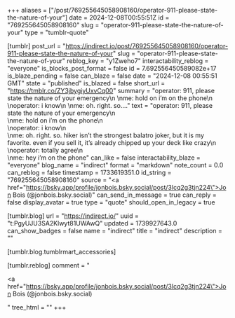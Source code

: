 +++
aliases = ["/post/769255645058908160/operator-911-please-state-the-nature-of-your"]
date = 2024-12-08T00:55:51Z
id = "769255645058908160"
slug = "operator-911-please-state-the-nature-of-your"
type = "tumblr-quote"

[tumblr]
post_url = "https://indirect.io/post/769255645058908160/operator-911-please-state-the-nature-of-your"
slug = "operator-911-please-state-the-nature-of-your"
reblog_key = "y1Zweho7"
interactability_reblog = "everyone"
is_blocks_post_format = false
id = 7.692556450589082e+17
is_blaze_pending = false
can_blaze = false
date = "2024-12-08 00:55:51 GMT"
state = "published"
is_blazed = false
short_url = "https://tmblr.co/ZY3jbygiyUxvCq00"
summary = "operator: 911, please state the nature of your emergency\n \nme: hold on i’m on the phone\n \noperator: i know\n \nme: oh. right. so...."
text = "operator: 911, please state the nature of your emergency\n<br/>\nme: hold on i&rsquo;m on the phone\n<br/>\noperator: i know\n<br/>\nme: oh. right. so. hiker isn&rsquo;t the strongest balatro joker, but it is my favorite. even if you sell it, it&rsquo;s already chipped up your deck like crazy\n<br/>\noperator: totally agree\n<br/>\nme: hey i&rsquo;m on the phone"
can_like = false
interactability_blaze = "everyone"
blog_name = "indirect"
format = "markdown"
note_count = 0.0
can_reblog = false
timestamp = 1733619351.0
id_string = "769255645058908160"
source = "<a href=\"https://bsky.app/profile/jonbois.bsky.social/post/3lcq2g3tjn224\">Jon Bois (@jonbois.bsky.social)</a>"
can_send_in_message = true
can_reply = false
display_avatar = true
type = "quote"
should_open_in_legacy = true

[tumblr.blog]
url = "https://indirect.io/"
uuid = "t:PgyUJU3SA2Klwyt81UWAwQ"
updated = 1739927643.0
can_show_badges = false
name = "indirect"
title = "indirect"
description = ""

[tumblr.blog.tumblrmart_accessories]

[tumblr.reblog]
comment = "<p><a href=\"https://bsky.app/profile/jonbois.bsky.social/post/3lcq2g3tjn224\">Jon Bois (@jonbois.bsky.social)</a></p>"
tree_html = ""
+++
